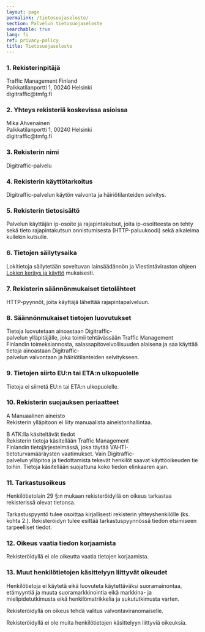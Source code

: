 ```yaml
---
layout: page
permalink: /tietosuojaseloste/
section: Palvelun tietosuojaseloste
searchable: true
lang: fi
ref: privacy-policy
title: Tietosuojaseloste
---
```


### 1\. Rekisterinpitäjä

<p>
Traffic Management Finland<br />
Palkkatilanportti 1, 00240 Helsinki<br />
digitraffic@tmfg.fi
</p>


### 2\. Yhteys rekisteriä koskevissa asioissa

<p>
Mika Ahvenainen<br />
Palkkatilanportti 1, 00240 Helsinki<br />
digitraffic@tmfg.fi
</p>

### 3\. Rekisterin nimi

Digitraffic-palvelu

### 4\. Rekisterin käyttötarkoitus

Digitraffic-palvelun käytön valvonta ja häiriötilanteiden selvitys.

### 5\. Rekisterin tietosisältö

Palvelun käyttäjän ip-osoite ja rajapintakutsut, joita ip-osoitteesta on tehty sekä tieto rajapintakutsun onnistumisesta (HTTP-paluukoodi) sekä aikaleima kullekin kutsulle.

### 6\. Tietojen säilytysaika

Lokitietoja säilytetään soveltuvan lainsäädännön ja Viestintäviraston ohjeen [Lokien keräys ja käyttö](https://www.viestintavirasto.fi/attachments/tietoturva/Lokitusohje.pdf) mukaisesti.

### 7\. Rekisterin säännönmukaiset tietolähteet

HTTP-pyynnöt, joita käyttäjä lähettää rajapintapalveluun.

### 8\. Säännönmukaiset tietojen luovutukset

Tietoja luovutetaan ainoastaan Digitraffic-palvelun ylläpitäjälle, joka toimii tehtävässään Traffic Management Finlandin toimeksiannosta, salassapitovelvollisuuden alaisena ja saa käyttää tietoja ainoastaan Digitraffic-palvelun valvontaan ja häiriötilanteiden selvitykseen.

### 9\. Tietojen siirto EU:n tai ETA:n ulkopuolelle

Tietoja ei siirretä EU:n tai ETA:n ulkopuolelle.

### 10\. Rekisterin suojauksen periaatteet

<p>
A Manuaalinen aineisto<br />
Rekisterin ylläpitoon ei liity manuaalista aineistonhallintaa.
</p>

<p>
B ATK:lla käsiteltävät tiedot<br />
Rekisterin tietoja käsitellään Traffic Management Finlandin tietojärjestelmässä, joka täytää VAHTI-tietoturvamääräysten vaatimukset. Vain Digitraffic-palvelun ylläpitoa ja tiedottamista tekevät henkilöt saavat käyttöoikeuden tietoihin. Tietoja käsitellään suojattuna koko tiedon elinkaaren ajan.
</p>

### 11\. Tarkastusoikeus

Henkilötietolain 29 §:n mukaan rekisteröidyllä on oikeus tarkastaa rekisterissä olevat tietonsa.

Tarkastuspyyntö tulee osoittaa kirjallisesti rekisterin yhteyshenkilölle (ks. kohta 2.).  Rekisteröidyn tulee esittää tarkastuspyynnössä tiedon etsimiseen tarpeelliset tiedot.


### 12\. Oikeus vaatia tiedon korjaamista

Rekisteröidyllä ei ole oikeutta vaatia tietojen korjaamista.


### 13\. Muut henkilötietojen käsittelyyn liittyvät oikeudet

Henkilötietoja ei käytetä eikä luovuteta käytettäväksi suoramainontaa, etämyyntiä ja muuta suoramarkkinointia eikä markkina- ja mielipidetutkimusta eikä henkilömatrikkelia ja sukututkimusta varten.

Rekisteröidyllä on oikeus tehdä valitus valvontaviranomaiselle.

Rekisteröidyllä ei ole muita henkilötietojen käsittelyyn liittyviä oikeuksia.
